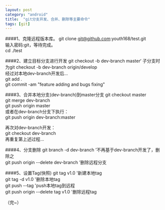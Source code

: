 ```yaml
---
layout: post
category: "android"
title:  "git分支开发、合并、删除等主要命令"
tags: [git]
---
```

####1、克隆远程版本库。
git clone git@github.com:youth168/test.git  
输入密码:git，等待完成。  
cd ./test

####2、建立目标分支进行开发
git checkout -b dev-branch master‘ 子分支时为git checkout -b dev-branch origin/develop  
经过对本地dev-branch开发后...  
git add .  
git commit -am "feature adding and bugs fixing"

####3、合并本地分支(dev-branch)到master分支
git checkout master  
git merge dev-branch  
git push origin master  
或者在dev-branch分支下执行：  
git push origin dev-branch:master

再次对dev-branch开发：  
git checkout dev-branch  
再重复第上述过程...

####4、分支删除
git branch -d dev-branch ’不再基于dev-branch开发了，删除之  
git push origin --delete dev-branch ’删除远程分支

####5、设置Tag(快照)
git tag v1.0 '新建本地tag  
git tag -d v1.0 '删除本地tag  
git push --tag 'push本地tag到远程  
git push origin --delete tag v1.0 '删除远程tag  

（完~）